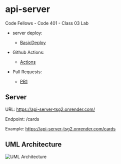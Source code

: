 # api-server

Code Fellows - Code 401 - Class 03 Lab

- server deploy:

  - [BasicDeploy](https://api-server-tsg2.onrender.com)

- Github Actions:

  - [Actions](https://github.com/reedoooo/api-server/actions)

- Pull Requests:

  - [PR1](https://github.com/reedoooo/api-server/pull/1)

## Server

URL: https://api-server-tsg2.onrender.com/

Endpoint: /cards

Example: https://api-server-tsg2.onrender.com/cards

## UML Architecture

![UML Architecture](./UML-diagram.JPG)
